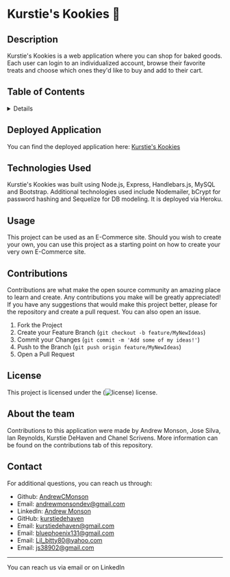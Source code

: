 # Kurstie's Kookies 🍪
## Description

Kurstie's Kookies is a web application where you can shop for baked goods. Each user can login to an individualized account, browse their favorite treats and choose which ones they'd like to buy and add to their cart.

## Table of Contents
<details>
  <ol>
    <li><a href="#deployed-application">Deployed Application<a></li>
    <li><a href="#technologies-used">Installation</a></li>
    <li><a href="#usage">Usage</a></li>
    <li><a href="#contributions">Contributions</a></li>
    <li><a href="#license">License</a></li>
    <li><a href=#about-the-team>About the Team</a></li>
    <li><a href="#contact">Contact</a></li>
  </ol>
</details>

## Deployed Application

You can find the deployed application here: [Kurstie's Kookies](https://infinite-depths-65606-d9aa1a1e89cd.herokuapp.com/)

## Technologies Used

Kurstie's Kookies was built using Node.js, Express, Handlebars.js, MySQL and Bootstrap. Additional technologies used include Nodemailer, bCrypt for password hashing and Sequelize for DB modeling. It is deployed via Heroku.


## Usage

This project can be used as an E-Commerce site. Should you wish to create your own, you can use this project as a starting point on how to create your very own E-Commerce site. 

## Contributions

Contributions are what make the open source community an amazing place to learn and create. Any contributions you make will be greatly appreciated! If you have any suggestions that would make this project better, please for the repository and create a pull request. You can also open an issue.

1. Fork the Project
2. Create your Feature Branch (`git checkout -b feature/MyNewIdeas`)
3. Commit your Changes (`git commit -m 'Add some of my ideas!'`)
4. Push to the Branch (`git push origin feature/MyNewIdeas`)
5. Open a Pull Request

## License

This project is licensed under the (![license](https://img.shields.io/badge/license-MIT-blue)) license.

## About the team

Contributions to this application were made by Andrew Monson, Jose Silva, Ian Reynolds, Kurstie DeHaven and Chanel Scrivens. More information can be found on the contributions tab of this repository.

## Contact

For additional questions, you can reach us through:

- Github: [AndrewCMonson](https://github.com/AndrewCMonson)
- Email: andrewmonsondev@gmail.com
- LinkedIn: [Andrew Monson](https://linkedin.com/in/andrew-c-monson)
- GitHub: [kurstiedehaven](https://github.com/kurstiedehaven)
- Email: kurstiedehaven@gmail.com
- Email: bluephoenix131@gmail.com
- Email: Lil_bitty80@yahoo.com
- Email: js38902@gmail.com

---

You can reach us via email or on LinkedIn
